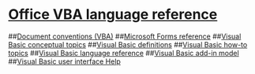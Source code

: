 # [Office VBA language reference](9c1e8386-0309-c52c-856b-963220382eb8.md)
##[Document conventions (VBA)](1eece8df-7e11-f66d-a2b7-18985c288e81.md)
##[Microsoft Forms reference](27279808-8ed7-462a-a539-8c132086d91f.md)
##[Visual Basic conceptual topics](2628d596-7a4a-4a4d-89df-8f1faabd7d49.md)
##[Visual Basic definitions](51fc0fbb-fbf2-4654-b9c1-48e86823860f.md)
##[Visual Basic how-to topics](ca0cc8c7-69eb-45a3-aefc-5df69d64cd22.md)
##[Visual Basic language reference](ea3d048c-6984-42a0-8a27-27172aa69620.md)
##[Visual Basic add-in model](4cb81d38-3a23-4dd2-9541-3d623b1cd1a2.md)
##[Visual Basic user interface Help](ceb37836-24b1-4903-bfac-e3e2ad553867.md)
